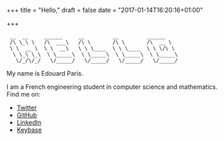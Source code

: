 +++
title = "Hello,"
draft = false
date = "2017-01-14T16:20:16+01:00"

+++
```blue
 __  __     ______     __         __         ______    
 /\ \_\ \   /\  ___\   /\ \       /\ \       /\  __ \   
 \ \  __ \  \ \  __\   \ \ \____  \ \ \____  \ \ \/\ \  
  \ \_\ \_\  \ \_____\  \ \_____\  \ \_____\  \ \_____\ 
   \/_/\/_/   \/_____/   \/_____/   \/_____/   \/_____/
```

My name is Edouard Paris.

I am a French engineering student in computer science and mathematics.  
Find me on:

* [Twitter](https://twitter.com/edouardparis)
* [GitHub](https://github.com/edouardparis)
* [LinkedIn](https://www.linkedin.com/in/parisedouard/)
* [Keybase](https://www.keybase.io/edouardparis)
